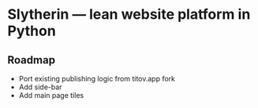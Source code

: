 # Slytherin — lean website platform in Python

## Roadmap

- Port existing publishing logic from titov.app fork
- Add side-bar
- Add main page tiles

